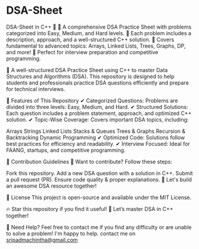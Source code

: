 # DSA-Sheet
DSA-Sheet in C++ 🚀
📌 A comprehensive DSA Practice Sheet with problems categorized into Easy, Medium, and Hard levels.
🔹 Each problem includes a description, approach, and a well-structured C++ solution.
🔹 Covers fundamental to advanced topics: Arrays, Linked Lists, Trees, Graphs, DP, and more!
🔹 Perfect for interview preparation and competitive programming.

📌 A well-structured DSA Practice Sheet using C++ to master Data Structures and Algorithms (DSA). This repository is designed to help students and professionals practice DSA questions efficiently and prepare for technical interviews.

🔹 Features of This Repository
✔ Categorized Questions: Problems are divided into three levels: Easy, Medium, and Hard.
✔ Structured Solutions: Each question includes a problem statement, approach, and optimized C++ solution.
✔ Topic-Wise Coverage: Covers important DSA topics, including:

Arrays
Strings
Linked Lists
Stacks & Queues
Trees & Graphs
Recursion & Backtracking
Dynamic Programming
✔ Optimized Code: Solutions follow best practices for efficiency and readability.
✔ Interview Focused: Ideal for FAANG, startups, and competitive programming.

📌 Contribution Guidelines
🔹 Want to contribute? Follow these steps:

Fork this repository.
Add a new DSA question with a solution in C++.
Submit a pull request (PR).
Ensure code quality & proper explanations.
🙌 Let's build an awesome DSA resource together!

📜 License
This project is open-source and available under the MIT License.

🔥 Star this repository if you find it useful! 🚀 Let’s master DSA in C++ together!

💬 Need Help?
Feel free to contact me if you find any difficulty or are unable to solve a problem! I'm happy to help.
contact me on sripadmachintha@gmail.com 
